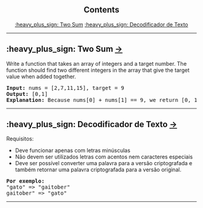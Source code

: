 <h2 align="center">Contents</h2>

<p align="center">
    <a href="#Two-Sum">:heavy_plus_sign: Two Sum</a> <a href="#Decodificador">:heavy_plus_sign: Decodificador de Texto</a>
</p>


---

<H2 id="Two-Sum">:heavy_plus_sign: Two Sum <a href="https://github.com/DayanaTito/Challenges/tree/main/Two%20Sum"> &rarr; </a></H2>
<p>Write a function that takes an array of integers and a target number.
The function should find two different integers in the array that give the target value when added together. </p>
<pre><strong>Input:</strong> nums = [2,7,11,15], target = 9
<strong>Output:</strong> [0,1]
<strong>Explanation:</strong> Because nums[0] + nums[1] == 9, we return [0, 1].
</pre>

---

<H2 id="Decodificador">:heavy_plus_sign: Decodificador de Texto <a href="https://github.com/DayanaTito/Challenges/tree/main/Decodificador%20de%20Texto"> &rarr; </a></H2>
<p>Requisitos:

- Deve funcionar apenas com letras minúsculas
- Não devem ser utilizados letras com acentos nem caracteres especiais
- Deve ser possível converter uma palavra para a versão criptografada e também retornar uma palavra criptografada para a versão original.

<pre><strong>Por exemplo:</strong>
"gato" => "gaitober"
gaitober" => "gato" 
</pre>

---

